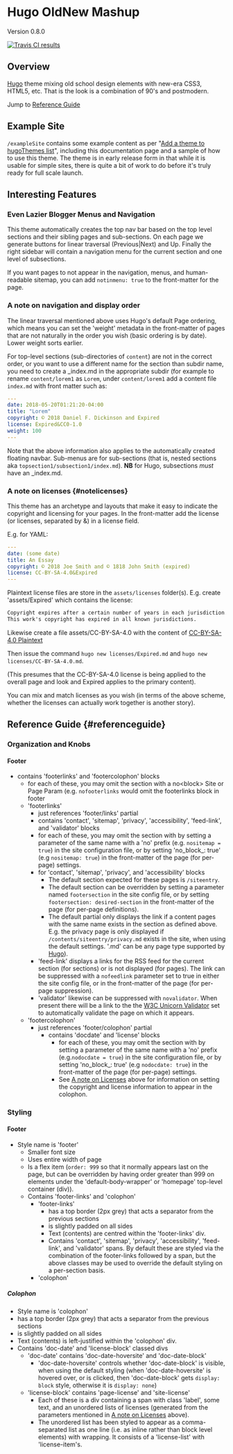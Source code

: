 # Hugo OldNew Mashup

Version 0.8.0

[![Travis CI results](https://travis-ci.org/cshoredaniel/hugo-oldnew-mashup.svg?branch=master)](https://travis-ci.org/cshoredaniel/hugo-oldnew-mashup?branch=master)

## Overview

[Hugo](https://gohugo.io) theme mixing old school design elements
with new-era CSS3, HTML5, etc. That is the look is a combination of
90's and postmodern.

Jump to [Reference Guide](#referenceguide)

## Example Site

``/exampleSite`` contains some example content as per
"[Add a theme to hugoThemes list](https://github.com/gohugoio/hugoThemes#adding-a-theme-to-the-list)",
including this documentation page and a sample of how to use this theme.
The theme is in early release form in that while it is usable for
simple sites, there is quite a bit of  work to do before it's truly
ready for full scale launch.

## Interesting Features

### Even Lazier Blogger Menus and Navigation

This theme automatically creates the top nav bar based on the top level
sections and their sibling pages and sub-sections.  On each page we
generate buttons for linear traversal (Previous|Next) and Up.
Finally the right sidebar will contain a navigation menu for the
current section and one level of subsections.

If you want pages to not appear in the navigation, menus, and
human-readable sitemap, you can add ``notinmenu: true`` to the
front-matter for the page.

### A note on navigation and display order

The linear traversal mentioned above uses Hugo's default Page ordering,
which means you can set the 'weight' metadata in the front-matter of
pages that are not naturally in the order you wish (basic ordering
is by date).  Lower weight sorts earlier.

For top-level sections (sub-directories of `content`) are not
in the correct order, or you want to use a different name for the
section than subdir name, you need to create a &#95;index.md in the
appropriate subdir (for example to rename `content/lorem1` as
`Lorem`, under `content/lorem1` add a content file `index.md`
with front matter such as:

```yaml
---
date: 2018-05-20T01:21:20-04:00
title: "Lorem"
copyright: © 2018 Daniel F. Dickinson and Expired
license: Expired&CC0-1.0
weight: 100
---
```

Note that the above information also applies to the automatically
created floating navbar.  Sub-menus are for sub-sections (that is,
nested sections aka `topsection1/subsection1/index.md`).
**NB** for Hugo, subsections *must* have an &#95;index.md.

### A note on licenses {#notelicenses}

This theme has an archetype and layouts that make it easy to indicate
the copyright and licensing for your pages.  In the front-matter add
the license (or licenses, separated by &amp;) in a license field.

E.g. for YAML:

```yaml
---
date: (some date)
title: An Essay
copyright: © 2018 Joe Smith and © 1818 John Smith (expired)
license: CC-BY-SA-4.0&Expired
---
```

Plaintext license files are store in the `assets/licenses` folder(s).
E.g. create 'assets/Expired' which contains the license:

```txt
Copyright expires after a certain number of years in each jurisdiction.
This work's copyright has expired in all known jurisdictions.
```

Likewise create a file assets/CC-BY-SA-4.0 with the
content of [CC-BY-SA-4.0 Plaintext](https://raw.githubusercontent.com/cshoredaniel/hugo-oldnew-mashup/master/assets/licenses/CC-BY-SA-4.0)

Then issue the command ``hugo new licenses/Expired.md`` and
``hugo new licenses/CC-BY-SA-4.0.md``.

(This presumes that the CC-BY-SA-4.0 license is being applied to the
overall page and look and Expired applies to the primary content).

You can mix and match licenses as you wish (in terms of the above scheme,
whether the licenses can actually work together is another story).

## Reference Guide {#referenceguide}

### Organization and Knobs

#### Footer

* contains 'footerlinks' and 'footercolophon' blocks
    * for each of these, you may omit the section with a no&lt;block&gt;
      Site or Page Param (e.g. ``nofooterlinks`` would omit the
      footerlinks block in footer
    * 'footerlinks'
        * just references 'footer/links' partial
        * contains 'contact', 'sitemap', 'privacy', 'accessibility',
          'feed-link', and 'validator' blocks
        * for each of these, you may omit the section with by setting
          a parameter of the same name with a 'no' prefix (e.g.
          ``nositemap = true``) in the site configuration file, or by
          setting 'no_block_: true' (e.g ``nositemap: true``) in the
          front-matter of the page (for per-page) settings.
        * for 'contact', 'sitemap', 'privacy', and 'accessibility'
          blocks
            * The default section expected for these pages is
              ``/siteentry``.
            * The default section can be overridden by setting a
              parameter named ``footersection`` in the site config file,
              or by setting ``footersection: desired-section`` in the
              front-matter of the page (for per-page definitions).
            * The default partial only displays the link if a
              content pages with the same name exists in the section
              as defined above.  E.g. the privacy page is only displayed
               if ``/contents/siteentry/privacy.md`` exists in the site,
               when using the default settings.  '.md' can be any page
               type supported by [Hugo](https://gohugo.io)).
        * 'feed-link' displays a links for the RSS feed for the current
          section (for sections) or is not displayed (for pages).  The
          link can be suppressed with a ``nofeedlink`` parameter set to
          true in either the site config file, or in the front-matter of
          the page (for per-page suppression).
        * 'validator' likewise can be suppressed with ``novalidator``.
          When present there will be a link to the the
          [W3C Unicorn Validator](https://valdator.w3.org/unicorn/) set
          to automatically validate the page on which it appears.
    * 'footercolophon'
        * just references 'footer/colophon' partial
            * contains 'docdate' and 'license' blocks
              * for each of these, you may omit the section with by
                setting a parameter of the same name with a 'no' prefix
                (e.g.``nodocdate = true``) in the site configuration
                file, or by setting 'no_block_: true' (e.g
                ``nodocdate: true``) in the front-matter of the page
                (for per-page) settings.
              * See [A note on Licenses](#notelicenses) above
                for information on setting the copyright and license
                information to appear in the colophon.


### Styling

#### Footer

* Style name is 'footer'
    * Smaller font size
    * Uses entire width of page
    * Is a flex item (``order: 999`` so that it normally appears last on
      the page, but can be overridden by having order greater than 999
      on elements under the 'default-body-wrapper' or 'homepage'
      top-level container (div)).
    * Contains 'footer-links' and 'colophon'
        * 'footer-links'
            * has a top border (2px grey) that acts a separator from the
            previous sections
            * is slightly padded on all sides
            * Text (contents) are centred within the 'footer-links' div.
            * Contains 'contact', 'sitemap', 'privacy', 'accessibility',
              'feed-link', and 'validator' spans.  By default these are
              styled via the combination of the footer-links followed by
              a span, but the above classes may be used to override the
              default styling on a per-section basis.
        * 'colophon'

##### Colophon

  * Style name is 'colophon'
  * has a top border (2px grey) that acts a separator from the
    previous sections
  * is slightly padded on all sides
  * Text (contents) is left-justified within the 'colophon'
     div.
  * Contains 'doc-date' and 'license-block' classed divs
      * 'doc-date' contains 'doc-date-hoversite' and 'doc-date-block'
          * 'doc-date-hoversite' controls whether 'doc-date-block' is
            visible, when using the default styling (when
            'doc-date-hoversite' is hovered over, or is clicked, then
            'doc-date-block' gets ``display: block`` style, otherwise
            it is ``display: none``)
      * 'license-block' contains 'page-license' and 'site-license'
          * Each of these is a div containing a span with class 'label',
            some text, and an unordered lists of licenses (generated
            from the parameters mentioned in
            [A note on Licenses](#notelicenses) above).
          * The unordered list has been styled to appear as a
            comma-separated list as one line (i.e. as inline
            rather than block level elements) with wrapping.  It
            consists of a 'license-list' with 'license-item's.

